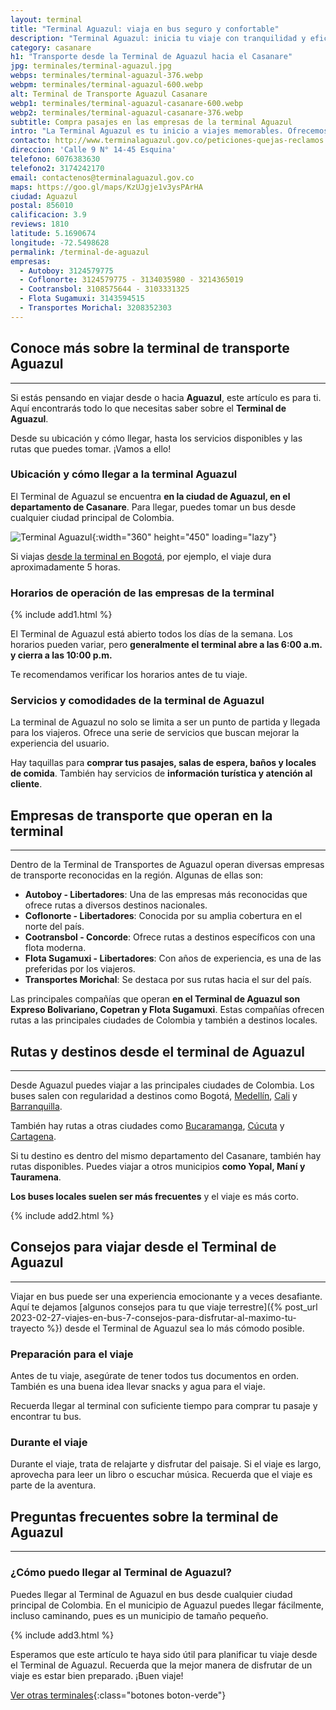 ```yaml
---
layout: terminal
title: "Terminal Aguazul: viaja en bus seguro y confortable"
description: "Terminal Aguazul: inicia tu viaje con tranquilidad y eficiencia. Conexiones rápidas, servicios de primera y atención al cliente excepcional."
category: casanare
h1: "Transporte desde la Terminal de Aguazul hacia el Casanare"
jpg: terminales/terminal-aguazul.jpg
webps: terminales/terminal-aguazul-376.webp
webpm: terminales/terminal-aguazul-600.webp
alt: Terminal de Transporte Aguazul Casanare
webp1: terminales/terminal-aguazul-casanare-600.webp
webp2: terminales/terminal-aguazul-casanare-376.webp
subtitle: Compra pasajes en las empresas de la terminal Aguazul 
intro: "La Terminal Aguazul es tu inicio a viajes memorables. Ofrecemos servicios de alta calidad y conexiones rápidas para una experiencia de viaje sin igual."
contacto: http://www.terminalaguazul.gov.co/peticiones-quejas-reclamos
direccion: 'Calle 9 N° 14-45 Esquina'
telefono: 6076383630
telefono2: 3174242170
email: contactenos@terminalaguazul.gov.co
maps: https://goo.gl/maps/KzUJgje1v3ysPArHA
ciudad: Aguazul
postal: 856010
calificacion: 3.9
reviews: 1810
latitude: 5.1690674
longitude: -72.5498628
permalink: /terminal-de-aguazul
empresas:
  - Autoboy: 3124579775
  - Coflonorte: 3124579775 - 3134035980 - 3214365019
  - Cootransbol: 3108575644 - 3103331325
  - Flota Sugamuxi: 3143594515
  - Transportes Morichal: 3208352303
---
```

## Conoce más sobre la terminal de transporte Aguazul

-----

Si estás pensando en viajar desde o hacia **Aguazul**, este artículo es para ti. Aquí encontrarás todo lo que necesitas saber sobre el **Terminal de Aguazul**.

Desde su ubicación y cómo llegar, hasta los servicios disponibles y las rutas que puedes tomar. ¡Vamos a ello!

### Ubicación y cómo llegar a la terminal Aguazul

El Terminal de Aguazul se encuentra **en la ciudad de Aguazul, en el departamento de Casanare**. Para llegar, puedes tomar un bus desde cualquier ciudad principal de Colombia.

![Terminal Aguazul]({{site.baseurl}}/img/{{page.webp2}} "Terminal transporte Aguazul"){:width="360" height="450" loading="lazy"}

Si viajas [desde la terminal en Bogotá]({{'terminal-de-bogota'|relative_url}} "Terminal del norte de Bogotá"), por ejemplo, el viaje dura aproximadamente 5 horas.

### Horarios de operación de las empresas de la terminal

{% include add1.html %}

El Terminal de Aguazul está abierto todos los días de la semana. Los horarios pueden variar, pero **generalmente el terminal abre a las 6:00 a.m. y cierra a las 10:00 p.m.**

Te recomendamos verificar los horarios antes de tu viaje.

### Servicios y comodidades de la terminal de Aguazul

La terminal de Aguazul no solo se limita a ser un punto de partida y llegada para los viajeros. Ofrece una serie de servicios que buscan mejorar la experiencia del usuario.

Hay taquillas para **comprar tus pasajes, salas de espera, baños y locales de comida**. También hay servicios de **información turística y atención al cliente**.

## Empresas de transporte que operan en la terminal

-----

Dentro de la Terminal de Transportes de Aguazul operan diversas empresas de transporte reconocidas en la región. Algunas de ellas son:

- **Autoboy - Libertadores**: Una de las empresas más reconocidas que ofrece rutas a diversos destinos nacionales.
- **Coflonorte - Libertadores**: Conocida por su amplia cobertura en el norte del país.
- **Cootransbol - Concorde**: Ofrece rutas a destinos específicos con una flota moderna.
- **Flota Sugamuxi - Libertadores**: Con años de experiencia, es una de las preferidas por los viajeros.
- **Transportes Morichal**: Se destaca por sus rutas hacia el sur del país.

Las principales compañías que operan **en el Terminal de Aguazul son Expreso Bolivariano, Copetran y Flota Sugamuxi**. Estas compañías ofrecen rutas a las principales ciudades de Colombia y también a destinos locales.

## Rutas y destinos desde el terminal de Aguazul

-----

Desde Aguazul puedes viajar a las principales ciudades de Colombia. Los buses salen con regularidad a destinos como Bogotá, [Medellín]({{'terminal-de-medellin'|relative_url}} "Terminal del norte de Medellín"), [Cali]({{'terminal-de-cali'|relative_url}} "Terminal Cali") y [Barranquilla]({{'terminal-de-barranquilla'|relative_url}} "Terminal de Barranquilla").

También hay rutas a otras ciudades como [Bucaramanga]({{'terminal-de-bucaramanga'|relative_url}} "Terminal Bucaramanga"), [Cúcuta]({{'terminal-de-cucuta'|relative_url}} "Terminal Cúcuta") y [Cartagena]({{'terminal-de-cartagena'|relative_url}} "Terminal Cartagena").

Si tu destino es dentro del mismo departamento del Casanare, también hay rutas disponibles. Puedes viajar a otros municipios **como Yopal, Maní y Tauramena**.

**Los buses locales suelen ser más frecuentes** y el viaje es más corto.

{% include add2.html %}

## Consejos para viajar desde el Terminal de Aguazul

-----

Viajar en bus puede ser una experiencia emocionante y a veces desafiante. Aquí te dejamos [algunos consejos para tu que viaje terrestre]({% post_url 2023-02-27-viajes-en-bus-7-consejos-para-disfrutar-al-maximo-tu-trayecto %}) desde el Terminal de Aguazul sea lo más cómodo posible.

### Preparación para el viaje

Antes de tu viaje, asegúrate de tener todos tus documentos en orden. También es una buena idea llevar snacks y agua para el viaje.

Recuerda llegar al terminal con suficiente tiempo para comprar tu pasaje y encontrar tu bus.

### Durante el viaje

Durante el viaje, trata de relajarte y disfrutar del paisaje. Si el viaje es largo, aprovecha para leer un libro o escuchar música. Recuerda que el viaje es parte de la aventura.

## Preguntas frecuentes sobre la terminal de Aguazul

-----

### ¿Cómo puedo llegar al Terminal de Aguazul?

Puedes llegar al Terminal de Aguazul en bus desde cualquier ciudad principal de Colombia. En el municipio de Aguazul puedes llegar fácilmente, incluso caminando, pues es un municipio de tamaño pequeño.

{% include add3.html %}

Esperamos que este artículo te haya sido útil para planificar tu viaje desde el Terminal de Aguazul. Recuerda que la mejor manera de disfrutar de un viaje es estar bien preparado. ¡Buen viaje!

[Ver otras terminales](/terminales-de-colombia){:class="botones boton-verde"}
